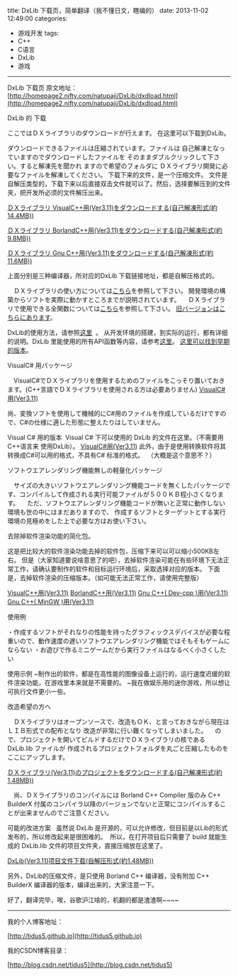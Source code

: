 title: DxLib 下载页，简单翻译（我不懂日文，瞎编的）
date: 2013-11-02 12:49:00
categories:
- 游戏开发
tags:
- C++
- C语言
- DxLib
- 游戏
---
DxLib 下载页 原文地址：
[http://homepage2.nifty.com/natupaji/DxLib/dxdload.html](http://homepage2.nifty.com/natupaji/DxLib/dxdload.html)

DxLib 的 下载

ここではＤＸライブラリのダウンロードが行えます。
在这里可以下载到DxLib。

ダウンロードできるファイルは圧縮されています。ファイルは 自己解凍となっていますのでダウンロードしたファイルを そのままダブルクリックして下さい。すると解凍先を聞かれ ますので希望のフォルダに ＤＸライブラリ開発に必要なファイルを解凍してください。
下载下来的文件，是一个压缩文件。 文件是自解压类型的，下载下来以后直接双击文件就可以了。然后，选择要解压到的文件夹，把开发所必须的文件解压出来。

 <!--more-->
[ＤＸライブラリ VisualC++用(Ver3.11)をダウンロードする(自己解凍形式(約14.4MB))](http://dxlib.o.oo7.jp/DxLib/DxLib_VC3_11.exe)

[ＤＸライブラリ BorlandC++用(Ver3.11)をダウンロードする(自己解凍形式(約9.8MB))](http://dxlib.o.oo7.jp/DxLib/DxLib_BCC3_11.exe)

[ＤＸライブラリ Gnu C++用(Ver3.11)をダウンロードする(自己解凍形式(約11.6MB))](http://dxlib.o.oo7.jp/DxLib/DxLib_GCC3_11.exe)

上面分别是三种编译器，所对应的DxLib 下载链接地址，都是自解压格式的。

　ＤＸライブラリの使い方については[こちら](http://homepage2.nifty.com/natupaji/DxLib/dxuse.html)を参照して下さい。 開発環境の構築からソフトを実際に動かすところまでが説明されています。
　ＤＸライブラリで使用できる全関数については[こちら](http://homepage2.nifty.com/natupaji/DxLib/dxfunc.html)を参照して下さい。
[旧バージョンはこちらにあります](http://homepage2.nifty.com/natupaji/DxLib/dxolddload.html)。


DxLib的使用方法，请参照[这里](http://homepage2.nifty.com/natupaji/DxLib/dxuse.html)  。 从开发环境的搭建，到实际的运行，都有详细的说明。DxLib 里能使用的所有API函数等内容，请参考[这里](http://homepage2.nifty.com/natupaji/DxLib/dxfunc.html)。
[这里可以找到早期的版本](http://homepage2.nifty.com/natupaji/DxLib/dxolddload.html)。

VisualC# 用パッケージ

　VisualC#でＤＸライブラリを使用するためのファイルをこっそり置いておきます。(C++言語でＤＸライブラリを使用される方は必要ありません)
[VisualC#用(Ver3.11)](http://dxlib.o.oo7.jp/DxLib/DxLibDotNet3_11.zip)

尚、変換ソフトを使用して機械的にC#用のファイルを作成しているだけですので、C#の仕様に適した形態に整えたりはしていません。 

Visual C# 用的版本
 Visual C# 下可以使用的 DxLib 的文件在这里。（不需要用C++语言来 使用DxLib）。
[VisualC#用(Ver3.11)](http://dxlib.o.oo7.jp/DxLib/DxLibDotNet3_11.zip)
此外，由于是使用转换软件将其转换成C#可以用的格式，不具有C# 标准的格式。  （大概是这个意思不？）

ソフトウエアレンダリング機能無しの軽量化パッケージ

　サイズの大きいソフトウエアレンダリング機能コードを無くしたパッケージです、コンパイルして作成される実行可能ファイルが５００ＫＢ程小さくなります。
　ただ、ソフトウエアレンダリング機能コードが無いと正常に動作しない環境も世の中にはまだありますので、 作成するソフトとターゲットとする実行環境の見極めをした上で必要な方はお使い下さい。

去除掉软件渲染功能的简化包。

这是把比较大的软件渲染功能去掉的软件包，压缩下来可以可以缩小500KB左右。
但是（大家知道要说啥意思了的吧），去掉软件渲染可能在有些环境下无法正常工作，请确认要制作的软件和目标运行环境后，采取选择对应的版本。
下面是，去掉软件渲染的压缩版本。（如可能无法正常工作，请使用完整版）

[VisualC++用(Ver3.11)](http://dxlib.o.oo7.jp/DxLib/DxLibNoneSoftDrawCode_VC_3_11.exe)
[BorlandC++用(Ver3.11)](http://dxlib.o.oo7.jp/DxLib/DxLibNoneSoftDrawCode_BCC_3_11.exe)
[Gnu C++( Dev-cpp )用(Ver3.11)](http://dxlib.o.oo7.jp/DxLib/DxLibNoneSoftDrawCode_GCC_DevCpp_3_11.exe)
[Gnu C++( MinGW )用(Ver3.11)](http://dxlib.o.oo7.jp/DxLib/DxLibNoneSoftDrawCode_GCC_MinGW_3_11.exe)

使用例

・作成するソフトがそれなりの性能を持ったグラフィックスデバイスが必要な程重いので、動作速度の遅いソフトウエアレンダリング機能ではそもそもゲームにならない
・お遊びで作るミニゲームだから実行ファイルはなるべく小さくしたい

使用示例
~制作出的软件，都是在高性能的图像设备上运行的，运行速度迟缓的软件渲染功能，在游戏里本来就是不需要的。
~我在做娱乐用的迷你游戏，所以想让可执行文件更小一些。


改造希望の方へ

　ＤＸライブラリはオープンソースで、改造もＯＫ、と言っておきながら現在はＬＩＢ形式での配布となり 改造が非常に行い難くなってしまいました。
　ので、プロジェクトを開いてビルドするだけでＤＸライブラリの核であるDxLib.lib ファイルが 作成されるプロジェクトフォルダを丸ごと圧縮したものをここにアップします。


[ＤＸライブラリ(Ver3.11)のプロジェクトをダウンロードする(自己解凍形式(約1.48MB))](http://dxlib.o.oo7.jp/DxLib/DxLibMake3_11.exe)

　尚、ＤＸライブラリのコンパイルには Borland C++ Compiler 版のみ C++ BuilderX 付属のコンパイラ以降のバージョンでないと正常にコンパイルすることが出来ませんのでご注意ください。


可能的改进方案
  虽然说 DxLib 是开源的，可以允许修改，但目前是以Lib的形式发布的，所以修改起来是很困难的。
 所以，在打开项目后只需要了 build 就能生成的 DxLib.lib 文件的项目文件夹，直接压缩放在这里了。

[DxLib(Ver3.11)项目文件下载(自解压形式(約1.48MB))](http://dxlib.o.oo7.jp/DxLib/DxLibMake3_11.exe)

另外，DxLib的压缩文件，是只使用 Borland C++ 编译器，没有附加 C++ BuilderX 编译器的版本，编译出来的，大家注意一下。

好了，翻译完毕，唉，谷歌沪江啥的，机翻的都是渣渣啊~~~~



---
我的个人博客地址：

[http://tidus5.github.io](http://tidus5.github.io)

我的CSDN博客目录：

[http://blog.csdn.net/tidus5](http://blog.csdn.net/tidus5)
